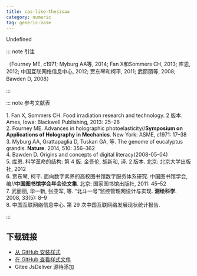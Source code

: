 ```yaml
--- 
title: cas-like-thesisaa 
category: numeric 
tag: generic-base 
--- 
```


<!-- 此文件由脚本自动生成，请勿手动修改！ -->  

Undefined  

::: note 引注  

（Fourney ME, c1971; Myburg AA等, 2014; Fan X和Sommers CH, 2013; 库恩, 2012; 中国互联网络信息中心, 2012; 贾东琴和柯平, 2011; 武丽丽等, 2008; Bawden D, 2008）  

:::  

::: note 参考文献表  

<div class="csl-bib-body">
  <div class="csl-entry second-field-align-flush hangingindent-false"> 
    <div class="csl-left-margin">1. Fan X, Sommers CH. Food irradiation research and technology. 2 版本. Ames, Iowa: Blackwell Publishing, 2013: 25–26</div> </div>
  <div class="csl-entry second-field-align-flush hangingindent-false"> 
    <div class="csl-left-margin">2. Fourney ME. Advances in holographic photoelasticity//<b>Symposium on Applications of Holography in Mechanics</b>. New York: ASME, c1971: 17–38</div> </div>
  <div class="csl-entry second-field-align-flush hangingindent-false"> 
    <div class="csl-left-margin">3. Myburg AA, Grattapaglia D, Tuskan GA, 等. The genome of eucalyptus grandis. <b>Nature</b>. 2014, 510: 356–362</div> </div>
  <div class="csl-entry second-field-align-flush hangingindent-false"> 
    <div class="csl-left-margin">4. Bawden D. Origins and concepts of digital literacy(2008-05-04)</div> </div>
  <div class="csl-entry second-field-align-flush hangingindent-false"> 
    <div class="csl-left-margin">5. 库恩. 科学革命的结构: 第 4 版. 金吾伦, 胡新和, 译. 2 版本. 北京: 北京大学出版社, 2012</div> </div>
  <div class="csl-entry second-field-align-flush hangingindent-false"> 
    <div class="csl-left-margin">6. 贾东琴, 柯平. 面向数字素养的高校图书馆数字服务体系研究. 中国图书馆学会, 编//<b>中国图书馆学会年会论文集</b>. 北京: 国家图书馆出版社, 2011: 45–52</div> </div>
  <div class="csl-entry second-field-align-flush hangingindent-false"> 
    <div class="csl-left-margin">7. 武丽丽, 华一新, 张亚军, 等. “北斗一号”监控管理网设计与实现. <b>测绘科学</b>. 2008, 33(5): 8–9</div> </div>
  <div class="csl-entry second-field-align-flush hangingindent-false"> 
    <div class="csl-left-margin">8. 中国互联网络信息中心. 第 29 次中国互联网络发展现状统计报告. </div> </div>
</div>
  

:::  

<!-- more -->  

## 下载链接  

- [从 GitHub 安装样式](https://github.com/zotero-cn/styles/./raw/main/src/cas-like-thesis-zotero-ask/cas-like-thesis-zotero-ask.csl)  
- [在 GitHub 查看样式文件](https://github.com/zotero-cn/styles/./tree/main/src/cas-like-thesis-zotero-ask/cas-like-thesis-zotero-ask.csl)  
- Gitee JsDeliver 源待添加  
